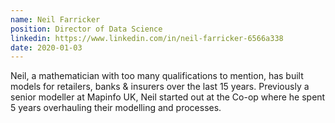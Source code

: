 ```yaml
---
name: Neil Farricker
position: Director of Data Science
linkedin: https://www.linkedin.com/in/neil-farricker-6566a338
date: 2020-01-03
---
```


Neil, a mathematician with too many qualifications to mention, has built models for retailers, banks & insurers over the last 15 years. Previously a senior modeller at Mapinfo UK, Neil started out at the Co-op where he spent 5 years overhauling their modelling and processes.
